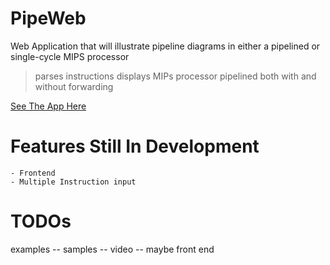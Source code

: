# PipeWeb
Web Application that will illustrate pipeline diagrams in either a pipelined or single-cycle MIPS processor

> parses instructions
> displays MIPs processor pipelined both with and without forwarding


<a href="http://htmlpreview.github.io/?https://github.com/bentheredonethat/PipeWeb/blob/master/index.html">See The App Here</a>





# Features Still In Development

	- Frontend 
	- Multiple Instruction input



# TODOs
examples
	-- samples
	-- video
	-- maybe front end